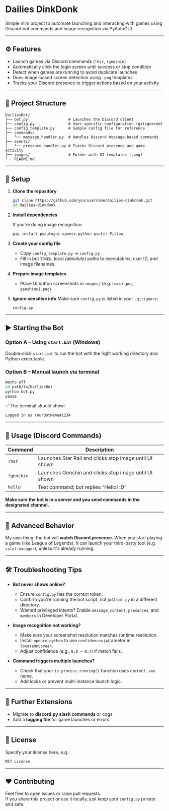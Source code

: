 # Dailies DinkDonk

Simple mini project to automate launching and interacting with games using Discord bot commands and image recognition via PyAutoGUI.

---

## ⚙️ Features

- Launch games via Discord commands (`!hsr`, `!genshin`)
- Automatically click the login screen until success or stop condition
- Detect when games are running to avoid duplicate launches
- Does image-based screen detection using `.png` templates
- Tracks your Discord presence to trigger actions based on your activity

---

## 🧱 Project Structure

```
DailiesBot/
├── bot.py                  # Launches the Discord client
├── config.py               # User-specific configuration (gitignored)
├── config_template.py      # Sample config file for reference
├── commands/
│   └── message_handler.py  # Handles Discord message-based commands
├── events/
│   └── presence_handler.py # Tracks Discord presence and game activity
├── images/                 # Folder with UI templates (.png)
└── README.md
```

---

## 📝 Setup

1. **Clone the repository**

   ```bash
   git clone https://github.com/yourusername/dailies-dinkdonk.git
   cd dailies-dinkdonk
   ```

2. **Install dependencies**

   If you're doing image recognition:

   ```bash
   pip install pyautogui opencv-python psutil Pillow
   ```

3. **Create your config file**

   - Copy `config_template.py` → `config.py`
   - Fill in bot `TOKEN`, local *(absolute)* paths to executables, user ID, and image filenames.

4. **Prepare image templates**

   - Place UI button screenshots in `images/` (e.g. `hsrui.png`, `genshinui.png`)

5. **Ignore sensitive info** Make sure `config.py` is listed in your `.gitignore`:

   ```
   config.py
   ```

---

## ▶️ Starting the Bot

### Option A – Using `start.bat` (Windows)

Double-click `start.bat` to run the bot with the right working directory and Python executable.

### Option B – Manual launch via terminal

```bash
@echo off
cd path/to/DailiesBot
python bot.py
pause
```

✅ The terminal should show:

```
Logged in as YourBotName#1234
```

---

## 💬 Usage (Discord Commands)

| Command    | Description                                             |
| ---------- | ------------------------------------------------------- |
| `!hsr`     | Launches Star Rail and clicks stop image until UI shown |
| `!genshin` | Launches Genshin and clicks stop image until UI shown   |
| `hello`    | Test command; bot replies “Hello! :D”                  |

**Make sure the bot is in a server and you send commands in the designated channel.**

---

## 🧹 Advanced Behavior

My own thing: the bot will **watch Discord presence**. When you start playing a game (like League of Legends), it can launch your third-party tool (e.g. `cslol-manager`), unless it's already running.

---

## 🛠 Troubleshooting Tips

- **Bot never shows online?**

  - Ensure `config.py` has the correct token.
  - Confirm you're running the bot script, not just `bot.py` in a different directory.
  - Wanted privileged intents? Enable `message_content`, `presences`, and `members` in Developer Portal.

- **Image recognition not working?**

  - Make sure your screenshot resolution matches runtime resolution.
  - Install `opencv-python` to use `confidence=` parameter in `locateOnScreen`.
  - Adjust confidence (e.g., `0.8 → 0.7`) if match fails.

- **Command triggers multiple launches?**

  - Check that your `is_process_running()` function uses correct `.exe` name.
  - Add locks or prevent multi-instance launch logic.

---

## 🚀 Further Extensions

- Migrate to **discord.py slash commands** or cogs
- Add a **logging file** for game launches or errors

---

## 📄 License

Specify your license here, e.g.:

```
MIT License
```

---

## ❤️ Contributing

Feel free to open issues or raise pull requests.\
If you share this project or use it locally, just keep your `config.py` private and safe.

